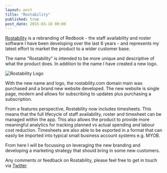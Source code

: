 ```yaml
---
layout: post
title: "Rostability"
published: true
post_date: 2015-03-18 00:00
---
```

[Rostability](http://rostability.com) is a rebranding of Redbook - the staff availability and roster software I have been developing over the last 6 years - and represents my latest effort to market the product to a wider customer base.

The name "Rostability" is intended to be more unique and descriptive of what the product does. In addition to the name I have created a new logo.

![Rostability Logo](http://rostability.com/img/rostability_cloud.png)

With the new name and logo, the rostability.com domain main was purchased and a brand new website developed. The new website is single page, modern and allows for subscribing to updates plus purchasing a subscription.

From a features perspective, Rostability now includes timesheets. This means that the full lifecycle of staff availability, roster and timesheet can be managed within the app. This also allows the product to provide more meaningful analytics for tracking planned vs actual spending and labour cost reduction. Timesheets are also able to be exported in a format that can easily be imported into typical small business account systems e.g. MYOB.

From here I will be focussing on leveraging the new branding and developing a marketing strategy that should bring in some new customers.

Any comments or feedback on Rostability, please feel free to get in touch via [Twitter](http://twitter.com/cfullelove)
